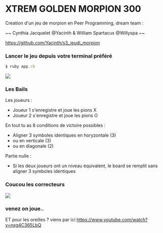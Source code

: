 # XTREM GOLDEN MORPION 300 #

Creation d'un jeu de morpion en Peer Programming, dream team :

~~ Cynthia Jacquelet @Yacinth & William Spartacus @Willyspa ~~

https://github.com/Yacinth/s3_jeudi_morpion

### Lancer le jeu depuis votre terminal préféré ###

```ruby
$ ruby app.rb
```
![](https://media0.giphy.com/media/2zeji2UedvZzvIZ45N/giphy.gif?cid=3640f6095c4a8a4d6b6958366767066f)

### Les Bails ###
Les joueurs :
* Joueur 1 s'enregistre et joue les pions X
* Joueur 2 s'enregistre et joue les pions O

En tout tu as 8 conditions de victoire possibles :
* Aligner 3 symboles identiques en horyzontale (3)
* ou en verticale (3)
* ou en diagonale (2)

Partie nulle :
* Si les deux joueurs ont un niveau équivalent, le board se remplit sans aligner 3 symboles identiques

### Coucou les correcteurs
![](https://media3.giphy.com/media/8b29QJQgVwUW4/giphy.gif?cid=3640f6095c4a78c836306a714de5dd85)
### venez on joue.. 

ET pour les oreilles ? viens par ici https://www.youtube.com/watch?v=nxg4C365LbQ
